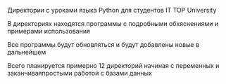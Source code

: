 Директории с уроками языка Python для студентов IT TOP University 

В директориях находятся программы с подробными обхяснениями и примерами использования

Все программы будут обновляться и будут добавлены новые в дальнейшем

Всего планируется примерно 12 директорий начиная с переменных и заканчиваяпростыми работой с базами данных
